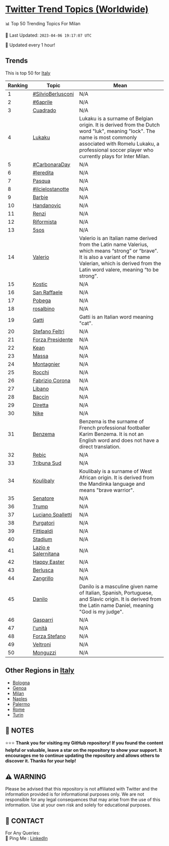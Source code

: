 [Twitter Trend Topics (Worldwide)](https://github.com/ErcinDedeoglu/Twitter-Trend-Topics)
==========


📊 Top 50 Trending Topics For Milan

📆 Last Updated: `2023-04-06 19:17:07 UTC`

🔧 Updated every 1 hour!


## Trends

This is top 50 for [Italy](</Italy>)

| Ranking | Topic | Mean |
| ------- | ------------ | ------------ |
| 1 | [#SilvioBerlusconi](http://twitter.com/search?q=%23SilvioBerlusconi) | N/A |
| 2 | [#6aprile](http://twitter.com/search?q=%236aprile) | N/A |
| 3 | [Cuadrado](http://twitter.com/search?q=Cuadrado) | N/A |
| 4 | [Lukaku](http://twitter.com/search?q=Lukaku) | Lukaku is a surname of Belgian origin. It is derived from the Dutch word "luk", meaning "lock". The name is most commonly associated with Romelu Lukaku, a professional soccer player who currently plays for Inter Milan. |
| 5 | [#CarbonaraDay](http://twitter.com/search?q=%23CarbonaraDay) | N/A |
| 6 | [#leredita](http://twitter.com/search?q=%23leredita) | N/A |
| 7 | [Pasqua](http://twitter.com/search?q=Pasqua) | N/A |
| 8 | [#ilcielostanotte](http://twitter.com/search?q=%23ilcielostanotte) | N/A |
| 9 | [Barbie](http://twitter.com/search?q=Barbie) | N/A |
| 10 | [Handanovic](http://twitter.com/search?q=Handanovic) | N/A |
| 11 | [Renzi](http://twitter.com/search?q=Renzi) | N/A |
| 12 | [Riformista](http://twitter.com/search?q=Riformista) | N/A |
| 13 | [5sos](http://twitter.com/search?q=5sos) | N/A |
| 14 | [Valerio](http://twitter.com/search?q=Valerio) | Valerio is an Italian name derived from the Latin name Valerius, which means “strong” or “brave”. It is also a variant of the name Valerian, which is derived from the Latin word valere, meaning “to be strong”. |
| 15 | [Kostic](http://twitter.com/search?q=Kostic) | N/A |
| 16 | [San Raffaele](http://twitter.com/search?q=San+Raffaele) | N/A |
| 17 | [Pobega](http://twitter.com/search?q=Pobega) | N/A |
| 18 | [rosalbino](http://twitter.com/search?q=rosalbino) | N/A |
| 19 | [Gatti](http://twitter.com/search?q=Gatti) | Gatti is an Italian word meaning "cat". |
| 20 | [Stefano Feltri](http://twitter.com/search?q=Stefano+Feltri) | N/A |
| 21 | [Forza Presidente](http://twitter.com/search?q=Forza+Presidente) | N/A |
| 22 | [Kean](http://twitter.com/search?q=Kean) | N/A |
| 23 | [Massa](http://twitter.com/search?q=Massa) | N/A |
| 24 | [Montagnier](http://twitter.com/search?q=Montagnier) | N/A |
| 25 | [Rocchi](http://twitter.com/search?q=Rocchi) | N/A |
| 26 | [Fabrizio Corona](http://twitter.com/search?q=Fabrizio+Corona) | N/A |
| 27 | [Libano](http://twitter.com/search?q=Libano) | N/A |
| 28 | [Baccin](http://twitter.com/search?q=Baccin) | N/A |
| 29 | [Diretta](http://twitter.com/search?q=Diretta) | N/A |
| 30 | [Nike](http://twitter.com/search?q=Nike) | N/A |
| 31 | [Benzema](http://twitter.com/search?q=Benzema) | Benzema is the surname of French professional footballer Karim Benzema. It is not an English word and does not have a direct translation. |
| 32 | [Rebic](http://twitter.com/search?q=Rebic) | N/A |
| 33 | [Tribuna Sud](http://twitter.com/search?q=Tribuna+Sud) | N/A |
| 34 | [Koulibaly](http://twitter.com/search?q=Koulibaly) | Koulibaly is a surname of West African origin. It is derived from the Mandinka language and means "brave warrior". |
| 35 | [Senatore](http://twitter.com/search?q=Senatore) | N/A |
| 36 | [Trump](http://twitter.com/search?q=Trump) | N/A |
| 37 | [Luciano Spalletti](http://twitter.com/search?q=Luciano+Spalletti) | N/A |
| 38 | [Purgatori](http://twitter.com/search?q=Purgatori) | N/A |
| 39 | [Fittipaldi](http://twitter.com/search?q=Fittipaldi) | N/A |
| 40 | [Stadium](http://twitter.com/search?q=Stadium) | N/A |
| 41 | [Lazio e Salernitana](http://twitter.com/search?q=Lazio+e+Salernitana) | N/A |
| 42 | [Happy Easter](http://twitter.com/search?q=Happy+Easter) | N/A |
| 43 | [Berlusca](http://twitter.com/search?q=Berlusca) | N/A |
| 44 | [Zangrillo](http://twitter.com/search?q=Zangrillo) | N/A |
| 45 | [Danilo](http://twitter.com/search?q=Danilo) | Danilo is a masculine given name of Italian, Spanish, Portuguese, and Slavic origin. It is derived from the Latin name Daniel, meaning "God is my judge". |
| 46 | [Gasparri](http://twitter.com/search?q=Gasparri) | N/A |
| 47 | [l'unità](http://twitter.com/search?q=l%27unit%c3%a0) | N/A |
| 48 | [Forza Stefano](http://twitter.com/search?q=Forza+Stefano) | N/A |
| 49 | [Veltroni](http://twitter.com/search?q=Veltroni) | N/A |
| 50 | [Monguzzi](http://twitter.com/search?q=Monguzzi) | N/A |



## Other Regions in [Italy](</Italy>)

* [Bologna](</Italy/Bologna.md>)
* [Genoa](</Italy/Genoa.md>)
* [Milan](</Italy/Milan.md>)
* [Naples](</Italy/Naples.md>)
* [Palermo](</Italy/Palermo.md>)
* [Rome](</Italy/Rome.md>)
* [Turin](</Italy/Turin.md>)



## 📝 NOTES

⭐⭐⭐ **Thank you for visiting my GitHub repository! If you found the content helpful or valuable, leave a star on the repository to show your support. It encourages me to continue updating the repository and allows others to discover it. Thanks for your help!**


## ⚠️ WARNING

Please be advised that this repository is not affiliated with Twitter and the information provided is for informational purposes only. We are not responsible for any legal consequences that may arise from the use of this information. Use at your own risk and solely for educational purposes.


## 📨 CONTACT

 For Any Queries:  
            🏓 Ping Me : [LinkedIn](https://www.linkedin.com/in/ercindedeoglu/)
